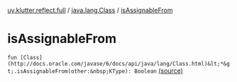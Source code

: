 [uy.klutter.reflect.full](../index.md) / [java.lang.Class](index.md) / [isAssignableFrom](.)


# isAssignableFrom
`fun [Class](http://docs.oracle.com/javase/6/docs/api/java/lang/Class.html)&lt;*&gt;.isAssignableFrom(other:&nbsp;KType): Boolean` [(source)](https://github.com/kohesive/klutter/blob/master/reflect-full-jdk6/src/main/kotlin/uy/klutter/reflect/full/Types.kt#L35)


